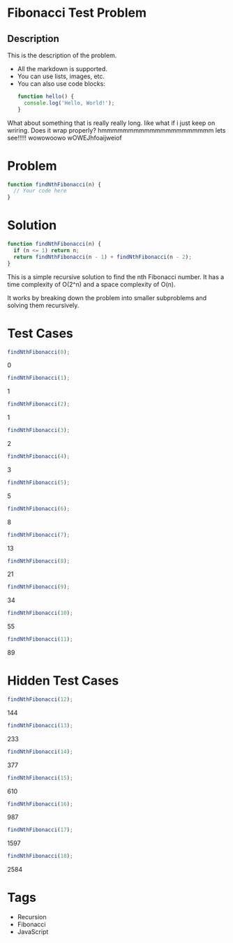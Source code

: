 # Fibonacci Test Problem

## Description

This is the description of the problem.
- All the markdown is supported.
- You can use lists, images, etc.
- You can also use code blocks:
    ```javascript
    function hello() {
      console.log('Hello, World!');
    }
    ```
  
What about something that is really really long. like what if i just keep on wriring. Does it wrap properly? hmmmmmmmmmmmmmmmmmmmmm lets see!!!!! wowowoowo wOWEJhfoaijweiof 

# Problem
```javascript
function findNthFibonacci(n) {
  // Your code here
}
```

# Solution
```javascript
function findNthFibonacci(n) {
  if (n <= 1) return n;
  return findNthFibonacci(n - 1) + findNthFibonacci(n - 2);
}
```
This is a simple recursive solution to find the nth Fibonacci number. 
It has a time complexity of O(2^n) and a space complexity of O(n).

It works by breaking down the problem into smaller subproblems and solving them recursively.

# Test Cases
```javascript
findNthFibonacci(0);
```
0
```javascript
findNthFibonacci(1);
```
1

```javascript
findNthFibonacci(2);
```

1
```javascript
findNthFibonacci(3);
```

2

```javascript
findNthFibonacci(4);
```

3

```javascript
findNthFibonacci(5);
```
5

```javascript
findNthFibonacci(6);
```
8

```javascript
findNthFibonacci(7);
```
13

```javascript
findNthFibonacci(8);
```
21

```javascript
findNthFibonacci(9);
```
34

```javascript
findNthFibonacci(10);
```
55

```javascript
findNthFibonacci(11);
```
89

# Hidden Test Cases
```javascript
findNthFibonacci(12);
```
144

```javascript
findNthFibonacci(13);
```
233

```javascript
findNthFibonacci(14);
```
377

```javascript
findNthFibonacci(15);
```
610

```javascript
findNthFibonacci(16);
```
987

```javascript
findNthFibonacci(17);
```
1597

```javascript
findNthFibonacci(18);
```
2584
# Tags
- Recursion
- Fibonacci
- JavaScript



